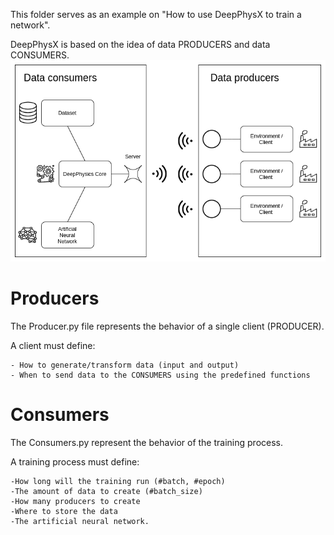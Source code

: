 This folder serves as an example on "How to use DeepPhysX to train a network".

DeepPhysX is based on the idea of data PRODUCERS and data CONSUMERS.
![alt text](DeepPhysics_paradigm.png?raw=True)

# Producers

The Producer.py file represents the behavior of a single client (PRODUCER).

A client must define:

    - How to generate/transform data (input and output)
    - When to send data to the CONSUMERS using the predefined functions

# Consumers

The Consumers.py represent the behavior of the training process.

A training process must define:
        
    -How long will the training run (#batch, #epoch)
    -The amount of data to create (#batch_size)
    -How many producers to create
    -Where to store the data
    -The artificial neural network.

